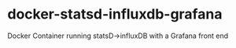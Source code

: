 # docker-statsd-influxdb-grafana
Docker Container running statsD->influxDB with a Grafana front end
